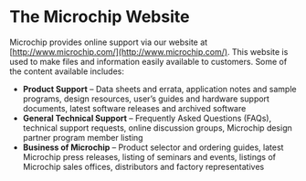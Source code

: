 # The Microchip Website

Microchip provides online support via our website at [http://www.microchip.com/](http://www.microchip.com/). This website is used to make files and information easily available to customers. Some of the content available includes:

-   **Product Support** – Data sheets and errata, application notes and sample programs, design resources, user’s guides and hardware support documents, latest software releases and archived software
-   **General Technical Support** – Frequently Asked Questions \(FAQs\), technical support requests, online discussion groups, Microchip design partner program member listing
-   **Business of Microchip** – Product selector and ordering guides, latest Microchip press releases, listing of seminars and events, listings of Microchip sales offices, distributors and factory representatives

